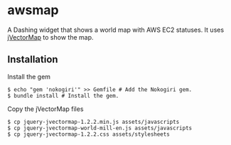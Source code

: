 awsmap
======

A Dashing widget that shows a world map with AWS EC2 statuses. It uses [jVectorMap](http://jvectormap.com) to show the map.

## Installation

Install the gem

    $ echo "gem 'nokogiri'" >> Gemfile # Add the Nokogiri gem.
    $ bundle install # Install the gem.

Copy the jVectorMap files

    $ cp jquery-jvectormap-1.2.2.min.js assets/javascripts
    $ cp jquery-jvectormap-world-mill-en.js assets/javascripts   
    $ cp jquery-jvectormap-1.2.2.css assets/stylesheets
